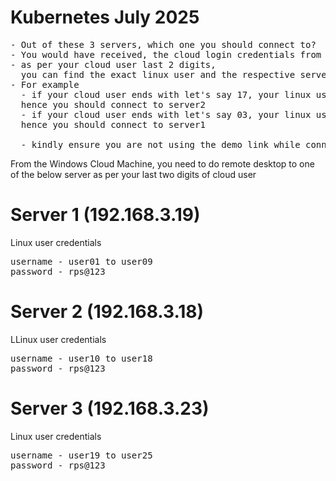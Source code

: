 # Kubernetes July 2025

<pre>
- Out of these 3 servers, which one you should connect to?
- You would have received, the cloud login credentials from your L&D focal point
- as per your cloud user last 2 digits, 
  you can find the exact linux user and the respective server alloted to you
- For example
  - if your cloud user ends with let's say 17, your linux username is user17, 
  hence you should connect to server2
  - if your cloud user ends with let's say 03, your linux username is user03,
  hence you should connect to server1

  - kindly ensure you are not using the demo link while connecting to your lab machine
</pre>

From the Windows Cloud Machine, you need to do remote desktop to one of the below server as per your last two digits of cloud user

# Server 1 (192.168.3.19)
Linux user credentials
<pre>
username - user01 to user09
password - rps@123
</pre>

# Server 2 (192.168.3.18)
LLinux user credentials
<pre>
username - user10 to user18
password - rps@123
</pre>

# Server 3 (192.168.3.23)
Linux user credentials
<pre>
username - user19 to user25
password - rps@123
</pre>

